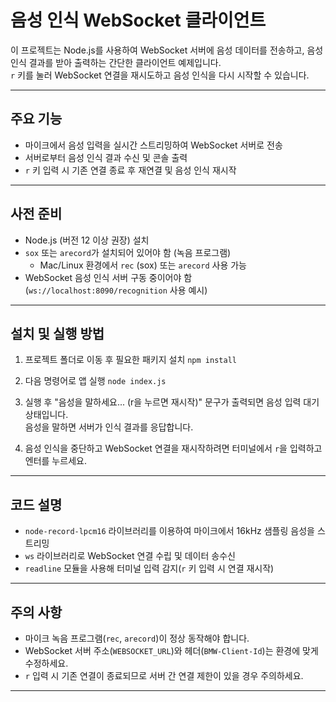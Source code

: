 # 음성 인식 WebSocket 클라이언트

이 프로젝트는 Node.js를 사용하여 WebSocket 서버에 음성 데이터를 전송하고, 음성 인식 결과를 받아 출력하는 간단한 클라이언트 예제입니다.  
`r` 키를 눌러 WebSocket 연결을 재시도하고 음성 인식을 다시 시작할 수 있습니다.

---

## 주요 기능

- 마이크에서 음성 입력을 실시간 스트리밍하여 WebSocket 서버로 전송
- 서버로부터 음성 인식 결과 수신 및 콘솔 출력
- `r` 키 입력 시 기존 연결 종료 후 재연결 및 음성 인식 재시작

---

## 사전 준비

- Node.js (버전 12 이상 권장) 설치
- `sox` 또는 `arecord`가 설치되어 있어야 함 (녹음 프로그램)
  - Mac/Linux 환경에서 `rec` (sox) 또는 `arecord` 사용 가능
- WebSocket 음성 인식 서버 구동 중이어야 함 (`ws://localhost:8090/recognition` 사용 예시)

---

## 설치 및 실행 방법

1. 프로젝트 폴더로 이동 후 필요한 패키지 설치
```npm install```

2. 다음 명령어로 앱 실행
```node index.js```

3. 실행 후 "음성을 말하세요... (r을 누르면 재시작)" 문구가 출력되면 음성 입력 대기 상태입니다.  
   음성을 말하면 서버가 인식 결과를 응답합니다.

4. 음성 인식을 중단하고 WebSocket 연결을 재시작하려면 터미널에서 `r`을 입력하고 엔터를 누르세요.

---

## 코드 설명

- `node-record-lpcm16` 라이브러리를 이용하여 마이크에서 16kHz 샘플링 음성을 스트리밍  
- `ws` 라이브러리로 WebSocket 연결 수립 및 데이터 송수신  
- `readline` 모듈을 사용해 터미널 입력 감지(`r` 키 입력 시 연결 재시작)

---

## 주의 사항

- 마이크 녹음 프로그램(`rec`, `arecord`)이 정상 동작해야 합니다.  
- WebSocket 서버 주소(`WEBSOCKET_URL`)와 헤더(`BMW-Client-Id`)는 환경에 맞게 수정하세요.  
- `r` 입력 시 기존 연결이 종료되므로 서버 간 연결 제한이 있을 경우 주의하세요.

---



